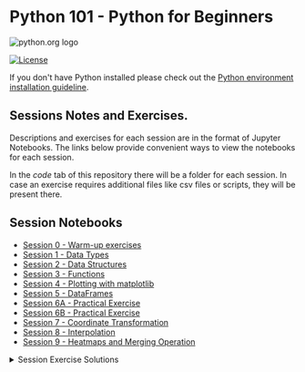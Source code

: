 # Python 101 - Python for Beginners

![python.org logo](https://www.python.org/static/community_logos/python-logo-master-v3-TM.png)

[![License](https://img.shields.io/github/license/Python-Crash-Course/Python101)](https://github.com/Python-Crash-Course/Python101/blob/master/LICENSE)

If you don't have Python installed please check out the [Python environment installation guideline](https://python-crash-course.github.io/Python101/Installation/installation_guide.html).

## Sessions Notes and Exercises.

Descriptions and exercises for each session are in the format of Jupyter Notebooks. The links below provide convenient ways to view the notebooks for each session.

In the *code* tab of this repository there will be a folder for each session. In case an exercise requires additional files like csv files or scripts, they will be present there.
## Session Notebooks

* [Session 0 - Warm-up exercises](Session%200%20-%20Introduction/Session%200%20-%20Exercises.ipynb)
* [Session 1 - Data Types](Session%201%20-%20Data%20Types/Session%201%20-%20Data%20Types.ipynb)
* [Session 2 - Data Structures](Session%202%20-%20Data%20Structures/Session%202%20-%20Data%20Structures.ipynb)
* [Session 3 - Functions](Session%203%20-%20Functions/Session%203%20-%20Functions.ipynb)
* [Session 4 - Plotting with matplotlib](Session%204%20-%20Plotting/Session%204%20-%20Plotting.ipynb)
* [Session 5 - DataFrames](Session%205%20-%20Dataframes/Session%205%20-%20Dataframes.ipynb)
* [Session 6A - Practical Exercise](Session%206%20-%20Practical_Exercise/Session%206A%20-%20Exercise.ipynb)
* [Session 6B - Practical Exercise](Session%206%20-%20Practical_Exercise/Session%206B%20-%20Exercise.ipynb)
* [Session 7 - Coordinate Transformation](Session%207%20-%20Coordinate%20Transformation/Session%207%20-%20Coordinate%20Transformation.ipynb)
* [Session 8 - Interpolation](Session%208%20-%20Exercise%20(Interpolation)/Session%208%20-%20Exercise%20(Interpolation).ipynb)
* [Session 9 - Heatmaps and Merging Operation](Session%209%20-%20Heatmaps%20and%20merging%20operation/Session%209%20-%20Heatmaps%20and%20merging%20operations.ipynb)

<details>
  <summary>Session Exercise Solutions</summary>

* Session 0 - Introduction (No solutions)
* Session 1 - Data Types (No solutions)
* [Session 2 - Data Structures](Session%202%20-%20Data%20Structures/Session%202%20-%20Exercise%20solutions.ipynb)
* [Session 3 - Functions](Session%203%20-%20Functions/Session%203%20-%20Exercise%20Solutions.ipynb)
* [Session 4 - Plotting](Session%204%20-%20Plotting/Session%204%20-%20Exercise%20Solutions.ipynb)
* [Session 5 - DataFrames](Session%205%20-%20Dataframes/Session%205%20-%20Exercise%20Solutions.ipynb)
* [Session 6A - Exercise (shear key plots)](Session%206%20-%20Practical_Exercise/Session%206A%20-%20Exercise%20Solutions.ipynb)
* [Session 6B - Exercise (bending moment plots)](Session%206%20-%20Practical_Exercise/Session%206B%20-%20Exercise%20Solutions.ipynb)
* [Session 7 - Coordinate Transformation](Session%207%20-%20Coordinate%20Transformation/Session%207%20-%20Exercise%20solutions.ipynb)
* [Session 8 - Interpolation](Session%208%20-%20Exercise%20(Interpolation)/Session%208%20-%20Exercise%20Solutions.ipynb)
* [Session 9 - Heatmaps and Merging Operations](Session%209%20-%20Heatmaps%20and%20merging%20operation/Session%209%20-%20Exercise%20Solutions.ipynb)

</details>

